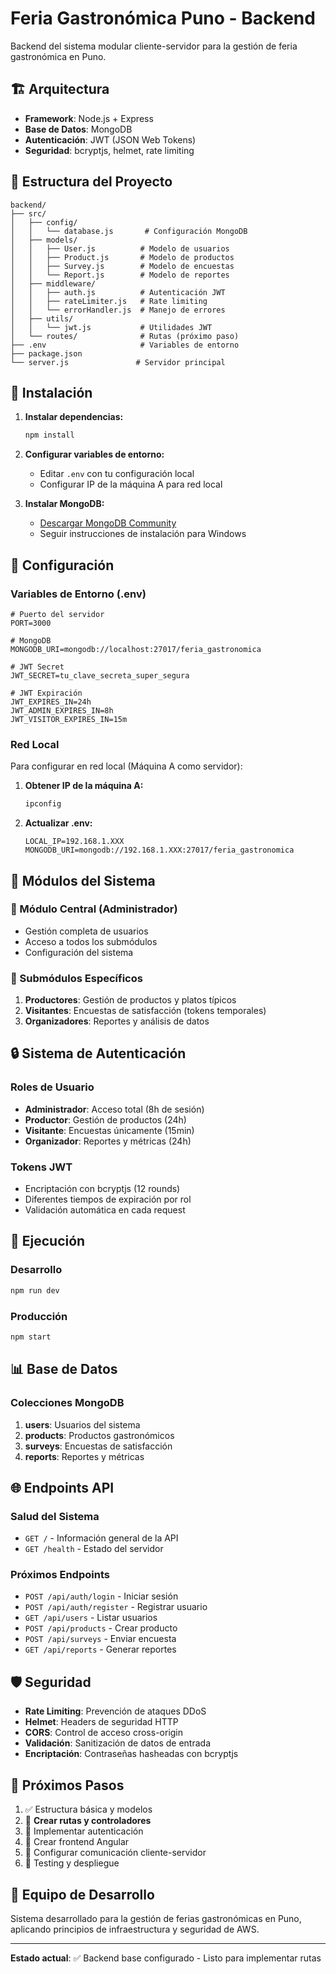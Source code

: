 # Feria Gastronómica Puno - Backend

Backend del sistema modular cliente-servidor para la gestión de feria gastronómica en Puno.

## 🏗️ Arquitectura

- **Framework**: Node.js + Express
- **Base de Datos**: MongoDB
- **Autenticación**: JWT (JSON Web Tokens)
- **Seguridad**: bcryptjs, helmet, rate limiting

## 📁 Estructura del Proyecto

```
backend/
├── src/
│   ├── config/
│   │   └── database.js       # Configuración MongoDB
│   ├── models/
│   │   ├── User.js          # Modelo de usuarios
│   │   ├── Product.js       # Modelo de productos
│   │   ├── Survey.js        # Modelo de encuestas
│   │   └── Report.js        # Modelo de reportes
│   ├── middleware/
│   │   ├── auth.js          # Autenticación JWT
│   │   ├── rateLimiter.js   # Rate limiting
│   │   └── errorHandler.js  # Manejo de errores
│   ├── utils/
│   │   └── jwt.js           # Utilidades JWT
│   └── routes/              # Rutas (próximo paso)
├── .env                     # Variables de entorno
├── package.json
└── server.js               # Servidor principal
```

## 🚀 Instalación

1. **Instalar dependencias:**
   ```bash
   npm install
   ```

2. **Configurar variables de entorno:**
   - Editar `.env` con tu configuración local
   - Configurar IP de la máquina A para red local

3. **Instalar MongoDB:**
   - [Descargar MongoDB Community](https://www.mongodb.com/try/download/community)
   - Seguir instrucciones de instalación para Windows

## 🔧 Configuración

### Variables de Entorno (.env)

```env
# Puerto del servidor
PORT=3000

# MongoDB
MONGODB_URI=mongodb://localhost:27017/feria_gastronomica

# JWT Secret
JWT_SECRET=tu_clave_secreta_super_segura

# JWT Expiración
JWT_EXPIRES_IN=24h
JWT_ADMIN_EXPIRES_IN=8h
JWT_VISITOR_EXPIRES_IN=15m
```

### Red Local

Para configurar en red local (Máquina A como servidor):

1. **Obtener IP de la máquina A:**
   ```cmd
   ipconfig
   ```

2. **Actualizar .env:**
   ```env
   LOCAL_IP=192.168.1.XXX
   MONGODB_URI=mongodb://192.168.1.XXX:27017/feria_gastronomica
   ```

## 🎯 Módulos del Sistema

### 🔐 Módulo Central (Administrador)
- Gestión completa de usuarios
- Acceso a todos los submódulos
- Configuración del sistema

### 👥 Submódulos Específicos

1. **Productores**: Gestión de productos y platos típicos
2. **Visitantes**: Encuestas de satisfacción (tokens temporales)
3. **Organizadores**: Reportes y análisis de datos

## 🔒 Sistema de Autenticación

### Roles de Usuario
- **Administrador**: Acceso total (8h de sesión)
- **Productor**: Gestión de productos (24h)
- **Visitante**: Encuestas únicamente (15min)
- **Organizador**: Reportes y métricas (24h)

### Tokens JWT
- Encriptación con bcryptjs (12 rounds)
- Diferentes tiempos de expiración por rol
- Validación automática en cada request

## 🚀 Ejecución

### Desarrollo
```bash
npm run dev
```

### Producción
```bash
npm start
```

## 📊 Base de Datos

### Colecciones MongoDB

1. **users**: Usuarios del sistema
2. **products**: Productos gastronómicos
3. **surveys**: Encuestas de satisfacción
4. **reports**: Reportes y métricas

## 🌐 Endpoints API

### Salud del Sistema
- `GET /` - Información general de la API
- `GET /health` - Estado del servidor

### Próximos Endpoints
- `POST /api/auth/login` - Iniciar sesión
- `POST /api/auth/register` - Registrar usuario
- `GET /api/users` - Listar usuarios
- `POST /api/products` - Crear producto
- `POST /api/surveys` - Enviar encuesta
- `GET /api/reports` - Generar reportes

## 🛡️ Seguridad

- **Rate Limiting**: Prevención de ataques DDoS
- **Helmet**: Headers de seguridad HTTP
- **CORS**: Control de acceso cross-origin
- **Validación**: Sanitización de datos de entrada
- **Encriptación**: Contraseñas hasheadas con bcryptjs

## 📝 Próximos Pasos

1. ✅ Estructura básica y modelos
2. 🔄 **Crear rutas y controladores**
3. 🔄 Implementar autenticación
4. 🔄 Crear frontend Angular
5. 🔄 Configurar comunicación cliente-servidor
6. 🔄 Testing y despliegue

## 🤝 Equipo de Desarrollo

Sistema desarrollado para la gestión de ferias gastronómicas en Puno, aplicando principios de infraestructura y seguridad de AWS.

---

**Estado actual**: ✅ Backend base configurado - Listo para implementar rutas
